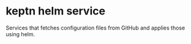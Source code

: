 # keptn helm service
Services that fetches configuration files from GitHub and applies those using helm.
